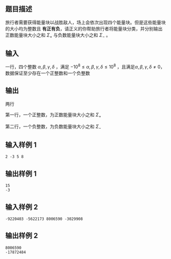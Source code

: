 ## 题目描述

旅行者需要获得能量块以战胜敌人，场上会依次出现四个能量块。但是这些能量块的大小均为整数且 **有正有负**，请正义的你帮助旅行者将能量块分类，并分别输出正数能量块大小之和 $\Sigma_+$ 与负数能量块大小之和 $\Sigma_-$ 。

## 输入

一行，四个整数 $\alpha, \beta, \gamma, \delta$ ，满足 $-10^8\le \alpha, \beta, \gamma, \delta \le10^8$ ，且满足$\alpha, \beta, \gamma, \delta\ne0$，数据保证至少存在一个正整数和一个负整数

## 输出

两行

第一行，一个正整数，为正数能量块大小之和 $\Sigma_+$

第二行，一个负整数，为负数能量块大小之和 $\Sigma_-$

## 输入样例 1

```
2 -3 5 8
```

## 输出样例 1

```
15
-3
```

## 输入样例 2

```
-9220403 -5622173 8006590 -3029908
```

## 输出样例 2

```
8006590
-17872484
```